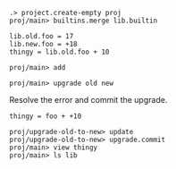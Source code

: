 ```ucm:hide
.> project.create-empty proj
proj/main> builtins.merge lib.builtin
```

```unison
lib.old.foo = 17
lib.new.foo = +18
thingy = lib.old.foo + 10
```

```ucm
proj/main> add
```

```ucm:error
proj/main> upgrade old new
```

Resolve the error and commit the upgrade.

```unison
thingy = foo + +10
```

```ucm
proj/upgrade-old-to-new> update
proj/upgrade-old-to-new> upgrade.commit
proj/main> view thingy
proj/main> ls lib
```
